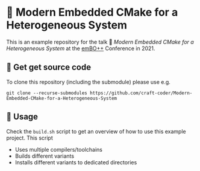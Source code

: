 # 🌻 Modern Embedded CMake for a Heterogeneous System

This is an example repository for the talk 🎤 *Modern Embedded CMake for a Heterogeneous System* at the [emBO++](https://www.embo.io/speakers/) Conference in 2021.

## 📰 Get get source code

To clone this repository (including the submodule) please use e.g.
```
git clone --recurse-submodules https://github.com/craft-coder/Modern-Embedded-CMake-for-a-Heterogeneous-System
```

## 🔨 Usage

Check the `build.sh` script to get an overview of how to use this example project.
This script

- Uses multiple compilers/toolchains
- Builds different variants
- Installs different variants to dedicated directories
